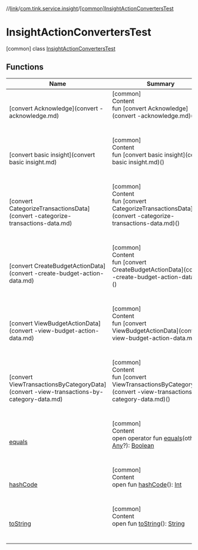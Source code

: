 //[link](../../index.md)/[com.tink.service.insight](../index.md)/[[common]InsightActionConvertersTest](index.md)



# InsightActionConvertersTest  
 [common] class [InsightActionConvertersTest](index.md)   


## Functions  
  
|  Name|  Summary| 
|---|---|
| <a name="com.tink.service.insight/InsightActionConvertersTest/convert Acknowledge/#/PointingToDeclaration/"></a>[convert Acknowledge](convert -acknowledge.md)| <a name="com.tink.service.insight/InsightActionConvertersTest/convert Acknowledge/#/PointingToDeclaration/"></a>[common]  <br>Content  <br>fun [convert Acknowledge](convert -acknowledge.md)()  <br><br><br>
| <a name="com.tink.service.insight/InsightActionConvertersTest/convert basic insight/#/PointingToDeclaration/"></a>[convert basic insight](convert basic insight.md)| <a name="com.tink.service.insight/InsightActionConvertersTest/convert basic insight/#/PointingToDeclaration/"></a>[common]  <br>Content  <br>fun [convert basic insight](convert basic insight.md)()  <br><br><br>
| <a name="com.tink.service.insight/InsightActionConvertersTest/convert CategorizeTransactionsData/#/PointingToDeclaration/"></a>[convert CategorizeTransactionsData](convert -categorize-transactions-data.md)| <a name="com.tink.service.insight/InsightActionConvertersTest/convert CategorizeTransactionsData/#/PointingToDeclaration/"></a>[common]  <br>Content  <br>fun [convert CategorizeTransactionsData](convert -categorize-transactions-data.md)()  <br><br><br>
| <a name="com.tink.service.insight/InsightActionConvertersTest/convert CreateBudgetActionData/#/PointingToDeclaration/"></a>[convert CreateBudgetActionData](convert -create-budget-action-data.md)| <a name="com.tink.service.insight/InsightActionConvertersTest/convert CreateBudgetActionData/#/PointingToDeclaration/"></a>[common]  <br>Content  <br>fun [convert CreateBudgetActionData](convert -create-budget-action-data.md)()  <br><br><br>
| <a name="com.tink.service.insight/InsightActionConvertersTest/convert ViewBudgetActionData/#/PointingToDeclaration/"></a>[convert ViewBudgetActionData](convert -view-budget-action-data.md)| <a name="com.tink.service.insight/InsightActionConvertersTest/convert ViewBudgetActionData/#/PointingToDeclaration/"></a>[common]  <br>Content  <br>fun [convert ViewBudgetActionData](convert -view-budget-action-data.md)()  <br><br><br>
| <a name="com.tink.service.insight/InsightActionConvertersTest/convert ViewTransactionsByCategoryData/#/PointingToDeclaration/"></a>[convert ViewTransactionsByCategoryData](convert -view-transactions-by-category-data.md)| <a name="com.tink.service.insight/InsightActionConvertersTest/convert ViewTransactionsByCategoryData/#/PointingToDeclaration/"></a>[common]  <br>Content  <br>fun [convert ViewTransactionsByCategoryData](convert -view-transactions-by-category-data.md)()  <br><br><br>
| <a name="kotlin/Any/equals/#kotlin.Any?/PointingToDeclaration/"></a>[equals](../../com.tink.service.user/[common]-user-profile-service-impl/index.md#%5Bkotlin%2FAny%2Fequals%2F%23kotlin.Any%3F%2FPointingToDeclaration%2F%5D%2FFunctions%2F1135467963)| <a name="kotlin/Any/equals/#kotlin.Any?/PointingToDeclaration/"></a>[common]  <br>Content  <br>open operator fun [equals](../../com.tink.service.user/[common]-user-profile-service-impl/index.md#%5Bkotlin%2FAny%2Fequals%2F%23kotlin.Any%3F%2FPointingToDeclaration%2F%5D%2FFunctions%2F1135467963)(other: [Any](https://kotlinlang.org/api/latest/jvm/stdlib/kotlin/-any/index.html)?): [Boolean](https://kotlinlang.org/api/latest/jvm/stdlib/kotlin/-boolean/index.html)  <br><br><br>
| <a name="kotlin/Any/hashCode/#/PointingToDeclaration/"></a>[hashCode](../../com.tink.service.user/[common]-user-profile-service-impl/index.md#%5Bkotlin%2FAny%2FhashCode%2F%23%2FPointingToDeclaration%2F%5D%2FFunctions%2F1135467963)| <a name="kotlin/Any/hashCode/#/PointingToDeclaration/"></a>[common]  <br>Content  <br>open fun [hashCode](../../com.tink.service.user/[common]-user-profile-service-impl/index.md#%5Bkotlin%2FAny%2FhashCode%2F%23%2FPointingToDeclaration%2F%5D%2FFunctions%2F1135467963)(): [Int](https://kotlinlang.org/api/latest/jvm/stdlib/kotlin/-int/index.html)  <br><br><br>
| <a name="kotlin/Any/toString/#/PointingToDeclaration/"></a>[toString](../../com.tink.service.user/[common]-user-profile-service-impl/index.md#%5Bkotlin%2FAny%2FtoString%2F%23%2FPointingToDeclaration%2F%5D%2FFunctions%2F1135467963)| <a name="kotlin/Any/toString/#/PointingToDeclaration/"></a>[common]  <br>Content  <br>open fun [toString](../../com.tink.service.user/[common]-user-profile-service-impl/index.md#%5Bkotlin%2FAny%2FtoString%2F%23%2FPointingToDeclaration%2F%5D%2FFunctions%2F1135467963)(): [String](https://kotlinlang.org/api/latest/jvm/stdlib/kotlin/-string/index.html)  <br><br><br>

